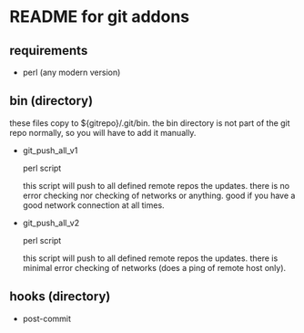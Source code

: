# README for git addons

## requirements

* perl (any modern version)


## bin (directory)

these files copy to ${gitrepo}/.git/bin.  the bin directory is not part of the git repo normally, so you will have to add it manually.

* git\_push\_all\_v1

  perl script
  
  this script will push to all defined remote repos the updates. there is no error checking nor checking of networks or anything.  good if you have a good network connection at all times.

* git\_push\_all\_v2

  perl script

  this script will push to all defined remote repos the updates. there is minimal error checking of networks (does a ping of remote host only).


## hooks (directory)

* post-commit
